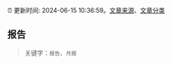 :alarm_clock: 更新时间: 2024-06-15 10:36:59。[文章来源](/README.md)、[文章分类](/TAGS.md)

## 报告


> 关键字：`报告`、`月报`




